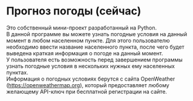 # Прогноз погоды (сейчас)
Это собственный мини-проект разработанный на Python.\
В данной программе вы можете узнать погодные условия на данный момент в любом населенном пункте. Для этого пользователю необходимо ввести название населенного пункта, после чего будет выведена краткая информация о погоде на данный момент.\
У пользователя есть возможность перед завершением программы узнать погодные условия в нескольких нужных ему населенных пунктах.\
Информация о погодных условиях берутся с сайта OpenWeather (https://openweathermap.org), который предоставляет любому желающему API-ключ при бесплатной регистрации на сайте.
